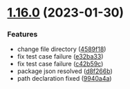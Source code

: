 # [1.16.0](https://github.com/sulaimon23/ngx-package-starter/compare/v1.15.0...v1.16.0) (2023-01-30)


### Features

* change file directory ([4589f18](https://github.com/sulaimon23/ngx-package-starter/commit/4589f181a6c62eff139a2a1061da6eaebfed2ac6))
* fix test case failure ([e32ba33](https://github.com/sulaimon23/ngx-package-starter/commit/e32ba337618d436594bb85793d43cb3feee70662))
* fix test case failure ([c42b59c](https://github.com/sulaimon23/ngx-package-starter/commit/c42b59cfe47a519b982128d5a8738e118ecb7839))
* package json resolved ([d8f266b](https://github.com/sulaimon23/ngx-package-starter/commit/d8f266b5e9241d0b48cb00bc60191817d16e7c74))
* path declaration fixed ([9940a4a](https://github.com/sulaimon23/ngx-package-starter/commit/9940a4a7b568513b1c85dc26cdf3ec5b738605f3))
